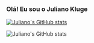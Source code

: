 
### Olá! Eu sou o Juliano Kluge

[![Juliano´s GitHub stats](https://github-readme-stats.vercel.app/api?username=Destroier1945)](https://github.com/Destroier1945/github-readme-stats)


![Juliano's GitHub stats](https://github-readme-stats.vercel.app/api?username=Destroier1945&count_private=true)
